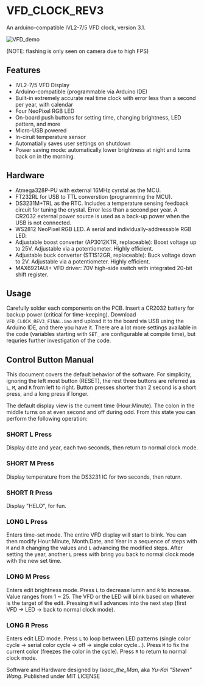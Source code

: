 # VFD_CLOCK_REV3
An arduino-compatible IVL2-7/5 VFD clock, version 3.1.

![VFD_demo](https://user-images.githubusercontent.com/29915393/130341756-2adb8b7f-e638-4dcc-941b-279ed5508ceb.gif)

(NOTE: flashing is only seen on camera due to high FPS)

## Features
- IVL2-7/5 VFD Display
- Arduino-compatible (programmable via Arduino IDE)
- Built-in extremely accurate real time clock with error less than a second per year, with calendar
- Four NeoPixel RGB LED
- On-board push buttons for setting time, changing brightness, LED pattern, and more
- Micro-USB powered
- In-ciruit temperature sensor
- Automatially saves user settings on shutdown
- Power saving mode: automatically lower brightness at night and turns back on in the morning.

## Hardware
- Atmega328P-PU with external 16MHz cyrstal as the MCU.
- FT232RL for USB to TTL converstion (programming the MCU).
- DS3231M+TRL as the RTC. Includes a temperature sensing feedback circuit for tuning the crystal. Error less than a second per year. A CR2032 external power source is used as a back-up power when the USB is not connected.
- WS2812 NeoPixel RGB LED. A serial and individually-addressable RGB LED.
- Adjustable boost converter (AP3012KTR, replaceable): Boost voltage up to 25V. Adjustable via a potentiometer. Highly efficient.
- Adjustable buck converter (ST1S12GR, replaceable): Buck voltage down to 2V. Adjustable via a potentiometer. Highly efficient.
- MAX6921AUI+ VFD driver: 70V high-side switch with integrated 20-bit shift register.

## Usage
Carefully solder each components on the PCB. Insert a CR2032 battery for backup power (critical for time-keeping). Download `VFD_CLOCK_REV3_FINAL.ino` and upload it to the board via USB using the Arduino IDE, and there you have it. There are a lot more settings available in the code (variables starting with `SET_` are configurable at compile time), but requries further investigation of the code.

## Control Button Manual
This document covers the default behavior of the software. For simplicity, ignoring the left most button (RESET), the rest three buttons are referred as `L`, `M`, and `R` from left to right. Button presses shorter than 2 second is a short press, and a long press if longer.

The default display view is the current time (Hour:Minute). The colon in the middle turns on at even second and off during odd. From this state you can perform the following operation:

### SHORT L Press
Display date and year, each two seconds, then return to normal clock mode.

### SHORT M Press
Display temperature from the DS3231 IC for two seconds, then return.

### SHORT R Press
Display "HELO", for fun.

### LONG L Press
Enters time-set mode. The entire VFD display will start to blink. You can then modify Hour:Minute, Month.Date, and Year in a sequence of steps with `M` and `R` changing the values and `L` advancing the modified steps. After setting the year, another `L` press with bring you back to normal clock mode with the new set time.

### LONG M Press
Enters edit brightness mode. Press `L` to decrease lumin and `R` to increase. Value ranges from 1 ~ 25. The VFD or the LED will blink based on whatever is the target of the edit. Pressing `M` will advances into the next step (first VFD -> LED -> back to normal clock mode).

### LONG R Press
Enters edit LED mode. Press `L` to loop between LED patterns (single color cycle -> serial color cycle -> off -> single color cycle...). Press `M` to fix the current color (freezes the color in the cycle). Press `R` to return to normal clock mode.

Software and Hardware designed by *Isaac_the_Man*, aka *Yu-Kai "Steven" Wang*.
Published under MIT LICENSE
